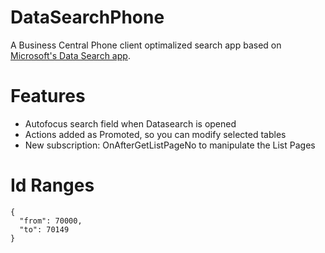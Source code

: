 # DataSearchPhone
A Business Central Phone client optimalized search app based on [Microsoft's Data Search app](https://learn.microsoft.com/en-us/dynamics365/business-central/ui-search-data).

# Features
- Autofocus search field when Datasearch is opened
- Actions added as Promoted, so you can modify selected tables
- New subscription: OnAfterGetListPageNo to manipulate the List Pages

# Id Ranges
    {
      "from": 70000,
      "to": 70149
    }
